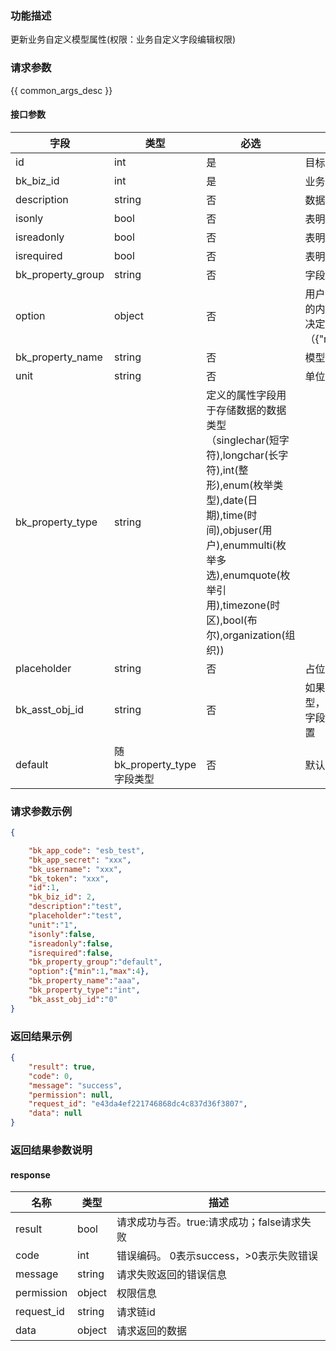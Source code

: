 ### 功能描述

更新业务自定义模型属性(权限：业务自定义字段编辑权限)

### 请求参数

{{ common_args_desc }}

#### 接口参数

| 字段                |  类型   | 必选   |  描述                                   |
|---------------------|---------|--------|-----------------------------------------|
| id                  | int     | 是     | 目标数据的记录ID                        |
| bk_biz_id           | int     | 是     | 业务id                                |
| description         | string  | 否     | 数据的描述信息                          |
| isonly              | bool    | 否     | 表明唯一性                              |
| isreadonly          | bool    | 否     | 表明是否只读                            |
| isrequired          | bool    | 否     | 表明是否必填                            |
| bk_property_group   | string  | 否     | 字段分栏的名字                          |
| option              | object  | 否     | 用户自定义内容，存储的内容及格式由调用方决定, 以数字内容为例（{"min":1,"max":2}）|
| bk_property_name    | string  | 否     | 模型属性名，用于展示                    |
| unit                | string  | 否     | 单位                                    |
| bk_property_type    | string       | 定义的属性字段用于存储数据的数据类型 （singlechar(短字符),longchar(长字符),int(整形),enum(枚举类型),date(日期),time(时间),objuser(用户),enummulti(枚举多选),enumquote(枚举引用),timezone(时区),bool(布尔),organization(组织))|
| placeholder         | string  | 否     | 占位符                                  |
| bk_asst_obj_id      | string  | 否     | 如果有关联其它的模型，那么就必需设置此字段，否则就不需要设置 |
| default      | 随bk_property_type字段类型 | 否     | 默认值                                                                              |


### 请求参数示例

```json
{

    "bk_app_code": "esb_test",
    "bk_app_secret": "xxx",
    "bk_username": "xxx",
    "bk_token": "xxx",
    "id":1,
    "bk_biz_id": 2,
    "description":"test",
    "placeholder":"test",
    "unit":"1",
    "isonly":false,
    "isreadonly":false,
    "isrequired":false,
    "bk_property_group":"default",
    "option":{"min":1,"max":4},
    "bk_property_name":"aaa",
    "bk_property_type":"int",
    "bk_asst_obj_id":"0"
}
```

### 返回结果示例

```json
{
    "result": true,
    "code": 0,
    "message": "success",
    "permission": null,
    "request_id": "e43da4ef221746868dc4c837d36f3807",
    "data": null
}
```

### 返回结果参数说明

#### response

| 名称    | 类型   | 描述                                    |
| ------- | ------ | ------------------------------------- |
| result  | bool   | 请求成功与否。true:请求成功；false请求失败 |
| code    | int    | 错误编码。 0表示success，>0表示失败错误   |
| message | string | 请求失败返回的错误信息                   |
| permission    | object | 权限信息    |
| request_id    | string | 请求链id    |
| data    | object | 请求返回的数据                          |
